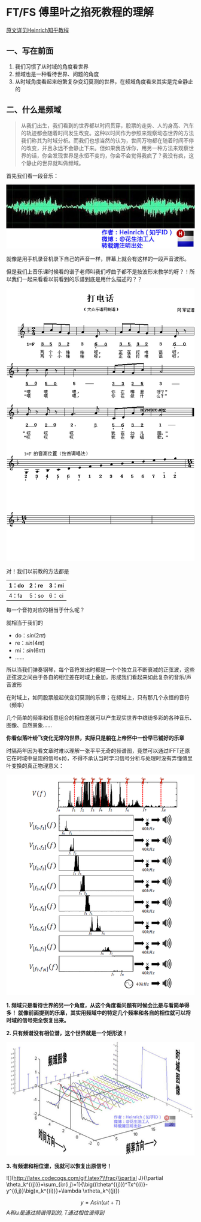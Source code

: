 # FT/FS 傅里叶之掐死教程的理解
[原文详见Heinrich知乎教程](https://zhuanlan.zhihu.com/p/19763358)

## 一、写在前面
1. 我们习惯了从时域的角度看世界
2. 频域也是一种看待世界、问题的角度
3. 从时域角度看起来纷繁复杂变幻莫测的世界，在频域角度看来其实是完全静止的

## 二、什么是频域
> 从我们出生，我们看到的世界都以时间贯穿，股票的走势、人的身高、汽车的轨迹都会随着时间发生改变。这种以时间作为参照来观察动态世界的方法我们称其为时域分析。而我们也想当然的认为，世间万物都在随着时间不停的改变，并且永远不会静止下来。但如果我告诉你，用另一种方法来观察世界的话，你会发现世界是永恒不变的，你会不会觉得我疯了？我没有疯，这个静止的世界就叫做频域。

首先我们看一段音乐：

![](https://github.com/LetterLi1997/knowledgeBook/blob/master/images/%E9%9F%B3%E4%B9%90%E6%97%B6%E5%9F%9F.jpg?raw=true)


就像是用手机录音机录下自己的声音一样，屏幕上就会有这样的一段声音波形。

但是我们上音乐课时候看的谱子老师叫我们哼曲子都不是按波形来教学的呀？！所以我们一起来看看以前看到的乐谱到底是用什么描述的？？

![](https://github.com/LetterLi1997/knowledgeBook/blob/master/images/%E9%9F%B3%E4%B9%90%E9%A2%91%E5%9F%9F.gif?raw=true)

对！我们以前教的方法都是 

|1：do | 2：re | 3：mi |
|:------|:------|:------|
|4：fa | 5：so | 6： ci|
每一个音符对应的相当于什么呢？

就相当于我们的 
- do：$sin(2\pi t)$
- re：$sin(4\pi t)$
- mi：$sin(6\pi t)$
- ……

所以当我们弹奏钢琴，每个音符发出时都是一个个独立且不断衰减的正弦波，这些正弦波之间由于各自的相位差在时域上叠加，形成我们看起来如此复杂的音乐/声音波形

在时域上，如同股票般起伏变幻莫测的乐章；在频域上，只有那几个永恒的音符（频率）

几个简单的频率和任意组合的相位差就可以产生现实世界中缤纷多彩的各种音乐、图像、自然景象……

**你看似落叶纷飞变化无常的世界，实际只是躺在上帝怀中一份早已铺好的乐章**

时隔两年因为看文章时难以理解一张平平无奇的频谱图，竟然可以通过IFFT还原它在时域中呈现的信号s(t)，不得不承认当时学习信号分析与处理时没有弄懂傅里叶变换的真正物理意义：

![](https://github.com/LetterLi1997/knowledgeBook/blob/master/images/%E9%A2%91%E8%B0%B1%E5%9B%BE.PNG?raw=true)
    
**1. 频域只是看待世界的另一个角度，从这个角度看问题有时候会比是与看简单得多！
就像前面提到的乐章，其实用频域中的特定几个频率和各自的相位就可以将时域的信号完全恢复出来。**

**2. 只有频谱没有相位谱，这个世界就是一个矩形波！**

![](https://github.com/LetterLi1997/knowledgeBook/blob/master/images/%E6%96%B9%E6%B3%A2.jpg?raw=true)

**3. 有频谱和相位谱，我就可以恢复出原信号！**

![](http://latex.codecogs.com/gif.latex?\\frac{\\partial J}{\\partial \\theta_k^{(j)}}=\\sum_{i:r(i,j)=1}{\\big((\\theta^{(j)})^Tx^{(i)}-y^{(i,j)}\\big)x_k^{(i)}}+\\lambda \\xtheta_k^{(j)})


$$ y=Asin(\omega t + T)$$
$A 和 \omega 是通过频谱得到的,$
$T通过相位谱得到$